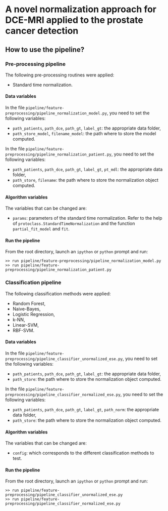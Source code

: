 A novel normalization approach for DCE-MRI applied to the prostate cancer detection
===================================================================================

How to use the pipeline?
------------------------

### Pre-processing pipeline

The following pre-processing routines were applied:

- Standard time normalization.

#### Data variables

In the file `pipeline/feature-preprocessing/pipeline_normalization_model.py`, you need to set the following variables:

- `path_patients`, `path_dce`, `path_gt`, `label_gt`: the appropriate data folder,
- `path_store_model`, `filename_model`: the path where to store the model computed.

In the file `pipeline/feature-preprocessing/pipeline_normalization_patient.py`, you need to set the following variables:

- `path_patients`, `path_dce`, `path_gt`, `label_gt`, `pt_mdl`: the appropriate data folder,
- `path_store`, `filename`: the path where to store the normalization object computed.

#### Algorithm variables

The variables that can be changed are:

- `params`: parameters of the standard time normalization. Refer to the help of `protoclass.StandardTimeNormalization` and the function `partial_fit_model` and `fit`.

#### Run the pipeline

From the root directory, launch an `ipython` or `python` prompt and run:

```
>> run pipeline/feature-preprocessing/pipeline_normalization_model.py
>> run pipeline/feature-preprocessing/pipeline_normalization_patient.py
```

### Classification pipeline

The following classification methods were applied:

- Random Forest,
- Naive-Bayes,
- Logistic Regression,
- k-NN,
- Linear-SVM,
- RBF-SVM.

#### Data variables

In the file `pipeline/feature-preprocessing/pipeline_classifier_unormalized_ese.py`, you need to set the following variables:

- `path_patients`, `path_dce`, `path_gt`, `label_gt`: the appropriate data folder,
- `path_store`: the path where to store the normalization object computed.

In the file `pipeline/feature-preprocessing/pipeline_classifier_normalized_ese.py`, you need to set the following variables:

- `path_patients`, `path_dce`, `path_gt`, `label_gt`, `path_norm`: the appropriate data folder,
- `path_store`: the path where to store the normalization object computed.

#### Algorithm variables

The variables that can be changed are:

- `config`: which corresponds to the different classification methods to test.

#### Run the pipeline

From the root directory, launch an `ipython` or `python` prompt and run:

```
>> run pipeline/feature-preprocessing/pipeline_classifier_unormalized_ese.py
>> run pipeline/feature-preprocessing/pipeline_classifier_normalized_ese.py
```
